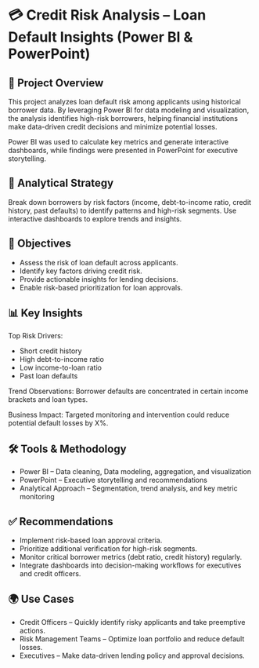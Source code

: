# 💳 Credit Risk Analysis – Loan Default Insights (Power BI & PowerPoint)

## 📌 Project Overview
This project analyzes loan default risk among applicants using historical borrower data. By leveraging Power BI for data modeling and visualization, the analysis identifies high-risk borrowers, helping financial institutions make data-driven credit decisions and minimize potential losses.

Power BI was used to calculate key metrics and generate interactive dashboards, while findings were presented in PowerPoint for executive storytelling.

## 🚀 Analytical Strategy
Break down borrowers by risk factors (income, debt-to-income ratio, credit history, past defaults) to identify patterns and high-risk segments. Use interactive dashboards to explore trends and insights.

## 🎯 Objectives

- Assess the risk of loan default across applicants.
- Identify key factors driving credit risk.
- Provide actionable insights for lending decisions.
- Enable risk-based prioritization for loan approvals.

## 📊 Key Insights

Top Risk Drivers:
- Short credit history
- High debt-to-income ratio
- Low income-to-loan ratio
- Past loan defaults

Trend Observations: Borrower defaults are concentrated in certain income brackets and loan types.

Business Impact: Targeted monitoring and intervention could reduce potential default losses by X%.

## 🛠️ Tools & Methodology
- Power BI – Data cleaning, Data modeling, aggregation, and visualization
- PowerPoint – Executive storytelling and recommendations
- Analytical Approach – Segmentation, trend analysis, and key metric monitoring

## ✅ Recommendations
- Implement risk-based loan approval criteria.
- Prioritize additional verification for high-risk segments.
- Monitor critical borrower metrics (debt ratio, credit history) regularly.
- Integrate dashboards into decision-making workflows for executives and credit officers.

## 🌍 Use Cases

- Credit Officers – Quickly identify risky applicants and take preemptive actions.
- Risk Management Teams – Optimize loan portfolio and reduce default losses.
- Executives – Make data-driven lending policy and approval decisions.
